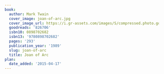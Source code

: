 ```yaml
---
book:
  author: Mark Twain
  cover_image: joan-of-arc.jpg
  cover_image_url: https://i.gr-assets.com/images/S/compressed.photo.goodreads.com/books/1353428469l/826706._SX98_.jpg
  goodreads: '826706'
  isbn10: 0898702682
  isbn13: '9780898702682'
  pages: '293'
  publication_year: '1989'
  slug: joan-of-arc
  title: Joan of Arc
plan:
  date_added: '2015-04-17'
---
```


